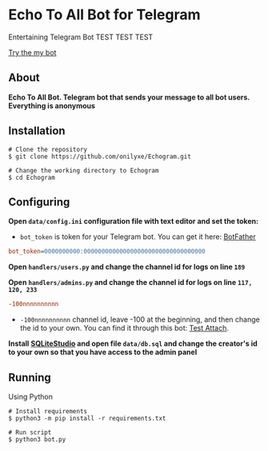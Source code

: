 # Echo To All Bot for Telegram
Entertaining Telegram Bot
TEST
TEST
TEST

[Try the my bot](https://t.me/EchogramBot)

About
------------
**Echo To All Bot. Telegram bot that sends your message to all bot users. Everything is anonymous**

Installation
------------
```shell
# Clone the repository
$ git clone https://github.com/onilyxe/Echogram.git

# Change the working directory to Echogram
$ cd Echogram
```

Configuring
------------
**Open `data/config.ini` configuration file with text editor and set the token:**

* `bot_token` is token for your Telegram bot. You can get it here: [BotFather](https://t.me/BotFather)
```ini
bot_token=0000000000:0000000000000000000000000000000000
```

**Open `handlers/users.py` and change the channel id for logs on line `189`**

**Open `handlers/admins.py` and change the channel id for logs on line `117, 120, 233`**
```ini
-100nnnnnnnnnn
```
* `-100nnnnnnnnnn` channel id, leave -100 at the beginning, and then change the id to your own. You can find it through this bot: [Test Attach](https://t.me/asmico_attach_bot).

**Install [SQLiteStudio](https://sqlitestudio.pl/) and open file `data/db.sql` and change the creator's id to your own so that you have access to the admin panel**

Running
------------
Using Python
```shell
# Install requirements
$ python3 -m pip install -r requirements.txt

# Run script
$ python3 bot.py
```
